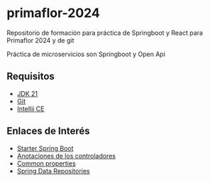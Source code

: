 # primaflor-2024
Repositorio de formación para práctica de Springboot y React para Primaflor 2024 y de git

Práctica de microservicios son Springboot y Open Api

## Requisitos

* [JDK 21](https://adoptium.net/es/)
* [Git](https://git-scm.com/)
* [Intellij CE](https://www.jetbrains.com/idea/download/)

## Enlaces de Interés
* [Starter Spring Boot](https://start.spring.io/)
* [Anotaciones de los controladores](https://docs.spring.io/spring-framework/reference/web/webmvc/mvc-controller/ann-methods/arguments.html)
* [Common properties](https://docs.spring.io/spring-boot/docs/current/reference/html/application-properties.html)
* [Spring Data Repositories](https://docs.spring.io/spring-data/jpa/reference/jpa/query-methods.html)

